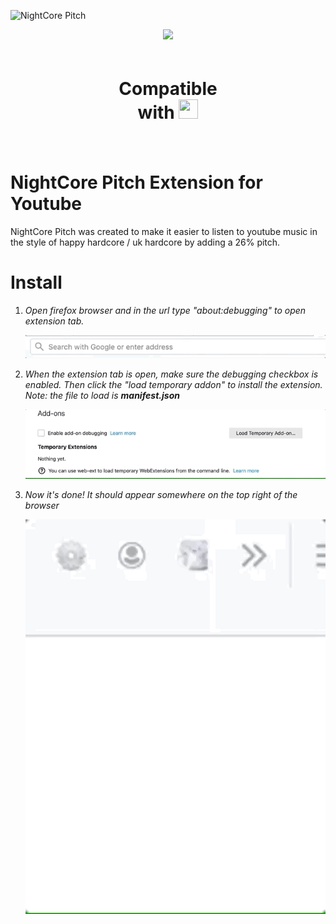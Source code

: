 ![NightCore Pitch](https://user-images.githubusercontent.com/17789092/60771603-6cf8ce00-a09f-11e9-8011-c2c0798a5c9b.png)

<center>
<img src="https://img.shields.io/github/languages/code-size/nguyen17/NightCorePitch.svg?color=%23C686DE&style=for-the-badge" />
<div class="firefox-logo" style="width:200px; padding: 20px;">
<h1>Compatible with 
<img src="https://design.firefox.com/product-identity/firefox/firefox/firefox-logo.png" width="31" height="31"/>
</h1>
</div>
</center>

# NightCore Pitch Extension for Youtube

NightCore Pitch was created to make it easier to listen to youtube music in the style of happy hardcore / uk hardcore by adding a 26% pitch.

# Install

1. _Open firefox browser and in the url type "about:debugging" to open extension tab._

   ![](step0.gif)

2. _When the extension tab is open, make sure the debugging checkbox is enabled. Then click the "load temporary addon" to install the extension. Note: the file to load is <strong>manifest.json</strong>_

   ![](step1.gif)

3. _Now it's done! It should appear somewhere on the top right of the browser_

   ![](step2.gif)

